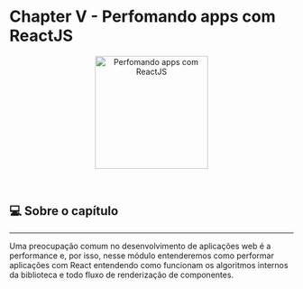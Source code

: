 # Chapter V - Perfomando apps com ReactJS

<p align="center">
  <img alt="Perfomando apps com ReactJS" src="https://xesque.rocketseat.dev/platform/1620390543596.svg" width="200"  align="center"/>
  
</p>

<br>

## :computer: Sobre o capítulo

<hr>

Uma preocupação comum no desenvolvimento de aplicações web é a performance e, por isso, nesse módulo entenderemos como performar aplicações com React entendendo como funcionam os algoritmos internos da biblioteca e todo fluxo de renderização de componentes.

